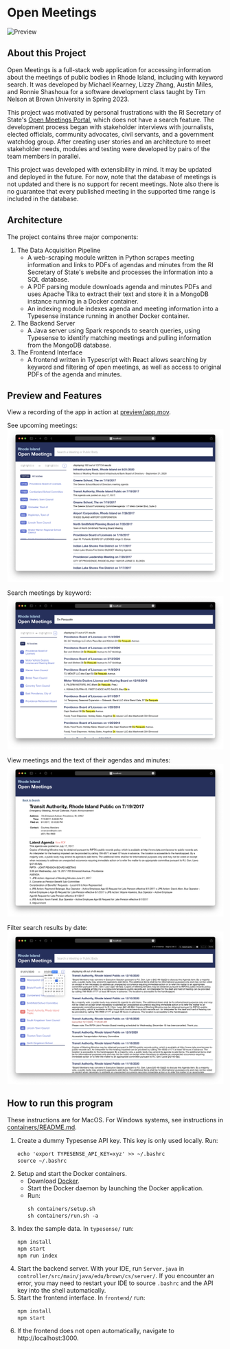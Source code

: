 # Open Meetings

![Preview](https://github.com/michaelandrewkearney/open-meetings/assets/23644580/4a2f21b4-925f-4748-8857-c2e3db680073)

## About this Project

Open Meetings is a full-stack web application for accessing information about the meetings of public bodies in Rhode Island, including with keyword search. It was developed by Michael Kearney, Lizzy Zhang, Austin Miles, and Ronnie Shashoua for a software development class taught by Tim Nelson at Brown University in Spring 2023.

This project was motivated by personal frustrations with the RI Secretary of State's [Open Meetings Portal](https://opengov.sos.ri.gov/openmeetings), which does not have a search feature. The development process began with stakeholder interviews with journalists, elected officials, community advocates, civil servants, and a government watchdog group. After creating user stories and an architecture to meet stakeholder needs, modules and testing were developed by pairs of the team members in parallel.

This project was developed with extensibility in mind. It may be updated and deployed in the future. For now, note that the database of meetings is not updated and there is no support for recent meetings. Note also there is no guarantee that every published meeting in the supported time range is included in the database.

## Architecture

The project contains three major components:
1. The Data Acquisition Pipeline
   - A web-scraping module written in Python scrapes meeting information and links to PDFs of agendas and minutes from the RI Secretary of State's website and processes the information into a SQL database.
   - A PDF parsing module downloads agenda and minutes PDFs and uses Apache Tika to extract their text and store it in a MongoDB instance running in a Docker container.
   - An indexing module indexes agenda and meeting information into a Typesense instance running in another Docker container.
2. The Backend Server
   - A Java server using Spark responds to search queries, using Typesense to identify matching meetings and pulling information from the MongoDB database.
3. The Frontend Interface
   - A frontend written in Typescript with React allows searching by keyword and filtering of open meetings, as well as access to original PDFs of the agenda and minutes.

## Preview and Features

View a recording of the app in action at [preview/app.mov](preview/app.mov).

See upcoming meetings:
![Main Page](preview/main_page.png)

Search meetings by keyword:
![Search](preview/search.png)

View meetings and the text of their agendas and minutes:
![Meeting Result](preview/meeting_result.png)

Filter search results by date:
![Time Filter](preview/time_filter.png)


## How to run this program

These instructions are for MacOS. For Windows systems, see instructions in [containers/README.md](containers/README.md).

1. Create a dummy Typesense API key. This key is only used locally. Run:
    ```
    echo 'export TYPESENSE_API_KEY=xyz' >> ~/.bashrc
    source ~/.bashrc
    ```
2. Setup and start the Docker containers.
    - Download [Docker](https://www.docker.com/products/docker-desktop/).
    - Start the Docker daemon by launching the Docker application.
    - Run:
        ```
        sh containers/setup.sh
        sh containers/run.sh -a
        ```
3. Index the sample data. In `typesense/` run:
    ```
    npm install
    npm start
    npm run index
    ```
4. Start the backend server. With your IDE, run `Server.java` in `controller/src/main/java/edu/brown/cs/server/`. If you encounter an error, you may need to restart your IDE to source `.bashrc` and the API key into the shell automatically.
5. Start the frontend interface. In `frontend/` run:
    ```
    npm install
    npm start
    ```
6. If the frontend does not open automatically, navigate to http://localhost:3000.
